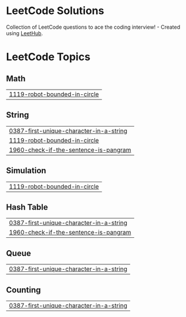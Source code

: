 # LeetCode Solutions
Collection of LeetCode questions to ace the coding interview! - Created using [LeetHub](https://github.com/QasimWani/LeetHub).

<!---LeetCode Topics Start-->
# LeetCode Topics
## Math
|  |
| ------- |
| [1119-robot-bounded-in-circle](https://github.com/Aakartion/LeetCode/tree/master/1119-robot-bounded-in-circle) |
## String
|  |
| ------- |
| [0387-first-unique-character-in-a-string](https://github.com/Aakartion/LeetCode/tree/master/0387-first-unique-character-in-a-string) |
| [1119-robot-bounded-in-circle](https://github.com/Aakartion/LeetCode/tree/master/1119-robot-bounded-in-circle) |
| [1960-check-if-the-sentence-is-pangram](https://github.com/Aakartion/LeetCode/tree/master/1960-check-if-the-sentence-is-pangram) |
## Simulation
|  |
| ------- |
| [1119-robot-bounded-in-circle](https://github.com/Aakartion/LeetCode/tree/master/1119-robot-bounded-in-circle) |
## Hash Table
|  |
| ------- |
| [0387-first-unique-character-in-a-string](https://github.com/Aakartion/LeetCode/tree/master/0387-first-unique-character-in-a-string) |
| [1960-check-if-the-sentence-is-pangram](https://github.com/Aakartion/LeetCode/tree/master/1960-check-if-the-sentence-is-pangram) |
## Queue
|  |
| ------- |
| [0387-first-unique-character-in-a-string](https://github.com/Aakartion/LeetCode/tree/master/0387-first-unique-character-in-a-string) |
## Counting
|  |
| ------- |
| [0387-first-unique-character-in-a-string](https://github.com/Aakartion/LeetCode/tree/master/0387-first-unique-character-in-a-string) |
<!---LeetCode Topics End-->